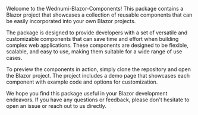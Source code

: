 Welcome to the Wednumi-Blazor-Components! This package contains a Blazor project that showcases a collection of reusable components that can be easily incorporated into your own Blazor projects.

The package is designed to provide developers with a set of versatile and customizable components that can save time and effort when building complex web applications. These components are designed to be flexible, scalable, and easy to use, making them suitable for a wide range of use cases.

To preview the components in action, simply clone the repository and open the Blazor project. The project includes a demo page that showcases each component with example code and options for customization.

We hope you find this package useful in your Blazor development endeavors. If you have any questions or feedback, please don't hesitate to open an issue or reach out to us directly.
